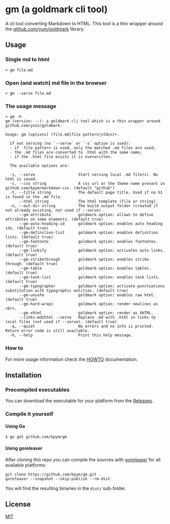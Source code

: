 # gm (a goldmark cli tool)

A cli tool converting Markdown to HTML.
This tool is a thin wrapper around the [github.com/yuin/goldmark](https://github.com/yuin/goldmark) library.


## Usage

### Single md to html

```shell
> gm file.md
```

### Open (and watch) md file in the browser

```shell
> gm --serve file.md
```


### The usage message

```shell
> gm -h
gm (version: --): a goldmark cli tool which is a thin wrapper around github.com/yuin/goldmark.

Usage: gm [options] (file.md|file pattern|stdin)+.

  If not serving (no `--serve` or `-s` option is used):
  - if  file pattern is used, only the matched .md files are used;
  - the .md files are converted to .html with the same name;
  - if the .html file exists it is overwritten.

  The available options are:

  -s, --serve                   Start serving local .md file(s). No html is saved.
  -c, --css string              A css url or the theme name present in github.com/kpym/markdown-css. (default "github")
  -t, --title string            The default page title. Used if no h1 is found in the .md file.
      --html string             The html template (file or string).
  -o, --out-dir string          The build output folder (created if not already existing, not used if --serve).
      --gm-attribute            goldmark option: allows to define attributes on some elements. (default true)
      --gm-auto-heading-id      goldmark option: enables auto heading ids. (default true)
      --gm-definition-list      goldmark option: enables definition lists. (default true)
      --gm-footnote             goldmark option: enables footnotes. (default true)
      --gm-linkify              goldmark option: activates auto links. (default true)
      --gm-strikethrough        goldmark option: enables strike through. (default true)
      --gm-table                goldmark option: enables tables. (default true)
      --gm-task-list            goldmark option: enables task lists. (default true)
      --gm-typographer          goldmark option: activate punctuations substitution with typographic entities. (default true)
      --gm-unsafe               goldmark option: enables raw html. (default true)
      --gm-hard-wraps           goldmark option: render newlines as <br>.
      --gm-xhtml                goldmark option: render as XHTML.
      --links-md2html --serve   Replace .md with .html in links to local files (not used if --serve). (default true)
  -q, --quiet                   No errors and no info is printed. Return error code is still available.
  -h, --help                    Print this help message.

```

### How to

For more usage information check the [HOWTO](HOWTO.md) documentation.

## Installation

### Precompiled executables

You can download the executable for your platform from the [Releases](https://github.com/kpym/gm/releases).

### Compile it yourself

#### Using Go

```shell
$ go get github.com/kpym/gm
```

#### Using goreleaser

After cloning this repo you can compile the sources with [goreleaser](https://github.com/goreleaser/goreleaser/) for all available platforms:

```shell
git clone https://github.com/kpym/gm.git .
goreleaser --snapshot --skip-publish --rm-dist
```

You will find the resulting binaries in the `dist/` sub-folder.

## License

[MIT](LICENSE)
